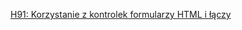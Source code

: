 [H91: Korzystanie z kontrolek formularzy HTML i łączy](https://www.w3.org/WAI/WCAG21/Techniques/html/H91)
